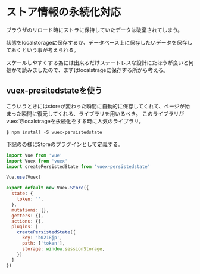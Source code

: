 # ストア情報の永続化対応

ブラウザのリロード時にストラに保持していたデータは破棄されてしまう。

状態をlocalstorageに保存するか、データベース上に保存したいデータを保存しておくという事が考えられる。

スケールしやすくする為には出来るだけステートレスな設計にたほうが良いと何処かで読みましたので、まずはlocalstrageに保存する所から考える。

## vuex-presitedstateを使う

こういうときにはstoreが変わった瞬間に自動的に保存してくれて、ページが始まった瞬間に復元してくれる、ライブラリを用いるべき。
このライブラリがvuexでlocalstrageを永続化をする時に人気のライブラリ。

```
$ npm install -S vuex-persistedstate
```

下記のの様にStoreのプラグインとして定義する。

```js
import Vue from 'vue'
import Vuex from 'vuex'
import createPersistedState from 'vuex-persistedstate'

Vue.use(Vuex)

export default new Vuex.Store({
  state: {
    token: '',
  },
  mutations: {},
  getters: {},
  actions: {},
  plugins: [
    createPersistedState({
      key: 'b0218jp',
      path: ['token'],
      storage: window.sessionStorage,
    })
  ]
})
```